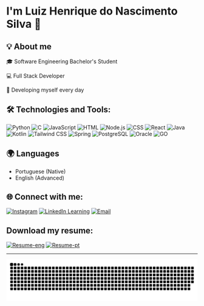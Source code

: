 # I'm Luiz Henrique do Nascimento Silva 👋

## 💡 About me
🎓  Software Engineering Bachelor's Student

💻 Full Stack Developer  

🚀 Developing myself every day  

## 🛠️ Technologies and Tools: 
![Python](https://img.shields.io/badge/Python-343a40?style=for-the-badge&logo=python&logoColor=White)
![C](https://img.shields.io/badge/C-343a40?style=for-the-badge&logo=c&logoColor=white)
![JavaScript](https://img.shields.io/badge/JavaScript-343a40?style=for-the-badge&logo=javascript&logoColor=F7DF1E)
![HTML](https://img.shields.io/badge/HTML5-343a40?style=for-the-badge&logo=html5&logoColor=E34F26)
![Node.js](https://img.shields.io/badge/Node.js-343a40?style=for-the-badge&logo=node.js&logoColor=339933)
![CSS](https://img.shields.io/badge/CSS3-343a40?style=for-the-badge&logo=css3&logoColor=1572B6)
![React](https://img.shields.io/badge/React-black?style=for-the-badge&logo=react&logoSize=auto&color=343a40)
![Java](https://img.shields.io/badge/Java-black?style=for-the-badge&logo=openjdk&logoSize=auto&color=343a40)
![Kotlin](https://img.shields.io/badge/Kotlin-343a40?style=for-the-badge&logo=kotlin&logoColor=7F52FF)
![Tailwind CSS](https://img.shields.io/badge/Tailwind%20CSS-343a40?style=for-the-badge&logo=tailwindcss&logoColor=06B6D4)
![Spring](https://img.shields.io/badge/Spring-343a40?style=for-the-badge&logo=spring&logoColor=6DB33F)
![PostgreSQL](https://img.shields.io/badge/PostgreSQL-black?style=for-the-badge&logo=postgresql&logoSize=auto&color=343a40&logoColor=#4169E1)
![Oracle](https://custom-icon-badges.demolab.com/badge/Oracle-343a40?style=for-the-badge&logo=oracle&logoColor=fff)
![GO](https://img.shields.io/badge/GO-black?style=for-the-badge&logo=go&logoSize=auto&color=343a40)

## 🌍 Languages  
- Portuguese (Native)  
- English (Advanced) 

## 🌐 Connect with me:
[![Instagram](https://img.shields.io/badge/Instagram-%23FF0069?style=for-the-badge&logo=instagram)](https://www.instagram.com/luizhnsc/)
[![LinkedIn Learning](https://custom-icon-badges.demolab.com/badge/LinkedIn-0e76a8?style=for-the-badge&logo=linkedin-white&logoColor=fff&)](https://www.linkedin.com/in/luizhenriquedonascimentosilva/)
[![Email](https://img.shields.io/badge/Email-edf2f4?style=for-the-badge&logo=gmail&logoColor=EA4335)](mailto:luizhncs@gmail.com)

## Download my resume:
[![Resume-eng](https://img.shields.io/badge/Resume--eng-black?style=for-the-badge&logo=files&logoSize=auto&color=343a40)](https://drive.google.com/file/d/1Z-8RHcv6FLqIRXdtAnyCMt2XSxL6p40t/view?usp=sharing)
[![Resume-pt](https://img.shields.io/badge/Resume--pt-black?style=for-the-badge&logo=files&logoSize=auto&color=343a40)](https://drive.google.com/file/d/1f93bG70BvmVAalwvX4poM5FutNRKtE4T/view?usp=sharing)


---
<picture>
  <source media="(prefers-color-scheme: dark)" srcset="https://raw.githubusercontent.com/zziiuull/zziiuull/output/github-snake-dark.svg" />
  <source media="(prefers-color-scheme: light)" srcset="https://raw.githubusercontent.com/zziiuull/zziiuull/output/github-snake.svg" />
  <img alt="github-snake" src="https://raw.githubusercontent.com/zziiuull/zziiuull/output/github-snake.svg" />
</picture>
